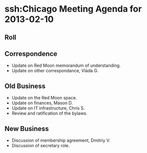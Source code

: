 # ssh:Chicago Meeting Agenda for 2013-02-10 #

## Roll ##

## Correspondence ##
 * Update on Red Moon memorandum of understanding.
 * Update on other correspondance, Vlada G.

## Old Business ##
 * Update on the Red Moon space.
 * Update on finances, Mason D.
 * Update on IT infrastructure, Chris S.
 * Review and ratification of the bylaws.

## New Business ##
 * Discussion of membership agreement, Dmitriy V.
 * Discussion of secretary role.
